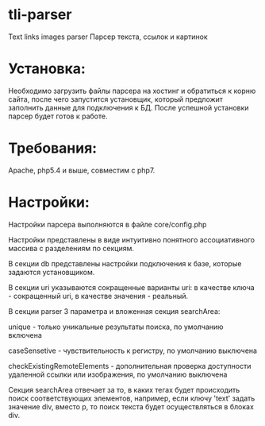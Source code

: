 # tli-parser
Text links images parser
Парсер текста, ссылок и картинок

# Установка:
Необходимо загрузить файлы парсера на хостинг и обратиться к корню сайта, после чего запустится установщик, который предложит заполнить данные для подключения к БД. После успешной установки парсер будет готов к работе.

# Требования:
Apache, php5.4 и выше, совместим с php7.

# Настройки:
Настройки парсера выполняются в файле core/config.php

Настройки представлены в виде интуитивно понятного ассоциативного массива с разделениям по секциям.

В секции db представлены настройки подключения к базе, которые задаются установщиком.

В секции uri указываются сокращенные варианты uri: в качестве ключа - сокращенный uri, в качестве значения - реальный.

В секции parser 3 параметра и вложенная секция searchArea:

unique - только уникальные результаты поиска, по умолчанию включена

caseSensetive - чувствительность к регистру, по умолчанию выключена

checkExistingRemoteElements - дополнительная проверка доступности удаленной ссылки или изображения, по умолчанию выключена

Секция searchArea отвечает за то, в каких тегах будет происходить поиск соответствующих элементов, например, если ключу 'text' задать значение div, вместо p, то поиск текста будет осуществляться в блоках div.
